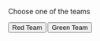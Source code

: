
Choose one of the teams 

<button type="button" >Red Team</button>
<button type="button" >Green Team</button>



